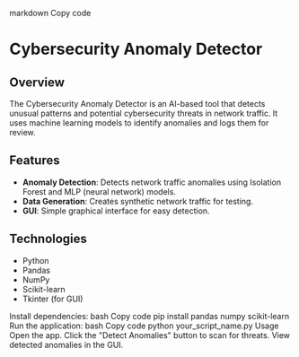 markdown
Copy code
# Cybersecurity Anomaly Detector

## Overview
The Cybersecurity Anomaly Detector is an AI-based tool that detects unusual patterns and potential cybersecurity threats in network traffic. It uses machine learning models to identify anomalies and logs them for review.

## Features
- **Anomaly Detection**: Detects network traffic anomalies using Isolation Forest and MLP (neural network) models.
- **Data Generation**: Creates synthetic network traffic for testing.
- **GUI**: Simple graphical interface for easy detection.

## Technologies
- Python
- Pandas
- NumPy
- Scikit-learn
- Tkinter (for GUI)

Install dependencies:
bash
Copy code
pip install pandas numpy scikit-learn
Run the application:
bash
Copy code
python your_script_name.py
Usage
Open the app.
Click the "Detect Anomalies" button to scan for threats.
View detected anomalies in the GUI.
